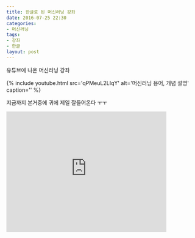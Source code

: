 ```yaml
---
title: 한글로 된 머신러닝 강좌
date: 2016-07-25 22:30
categories:
- 머신러닝
tags:
- 강좌
- 한글
layout: post
---
```


유튜브에 나온 머신러닝 강좌

{% include youtube.html
    src='qPMeuL2LIqY'
   alt='머신러닝 용어, 개념 설명'
   caption='' %}

지금까지 본거중에 귀에 제일 잘들어온다 ㅜㅜ

<iframe width="420" height="315" src="https://www.youtube.com/embed/dQw4w9WgXcQ" frameborder="0" allowfullscreen></iframe>